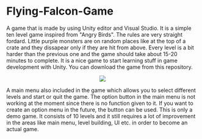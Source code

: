 # Flying-Falcon-Game
A game that is made by using Unity editor and Visual Studio. It is a simple ten level game inspired from "Angry Birds". The rules are very straight fordard. Little purple monsters are on random places like at the top of a crate and they dissapear only if they are hit from above. Every level is a bit harder than the previous one and the game should take about 15-20 minutes to complete. It is a nice game to start learning stuff in game development with Unity. You can download the game from this repository.

<p align="center">
  <img src="https://user-images.githubusercontent.com/111835151/187319397-76ba6ac8-2891-48e2-a07b-f62086fa09b1.gif">
</p>

A main menu also included in the game which allows you to select different levels and start or quit the game. The option button in the main menu is not working at the moment since there is no function given to it. If you want to create an option menu in the future, the button can be used. This is only a demo game. It consists of 10 levels and it still requires a lot of improvement in the areas like main menu, level building, UI etc. in order to become an actual game.
